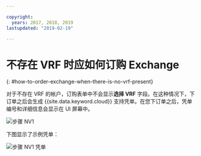 ```yaml
---

copyright:
  years: 2017, 2018, 2019
lastupdated: "2019-02-19"

---
```


# 不存在 VRF 时应如何订购 Exchange
{: #how-to-order-exchange-when-there-is-no-vrf-present}

对于不存在 VRF 的帐户，订购表单中不会显示**选择 VRF** 字段。在这种情况下，下订单之后会生成 {{site.data.keyword.cloud}} 支持凭单。在您下订单之后，凭单编号和详细信息会显示在 UI 屏幕中。

![步骤 NV1](/images/No-VRF-Step1.png)

下图显示了示例凭单：

![步骤 NV1 凭单](/images/No-VRF-Step1-ticket.png)
